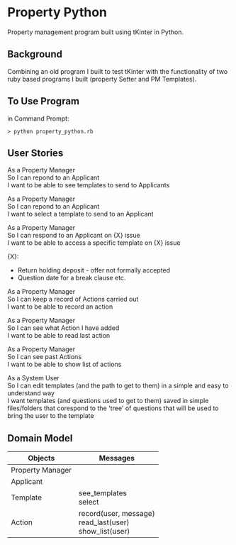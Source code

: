 # Property Python

Property management program built using tKinter in Python.

## Background

Combining an old program I built to test tKinter with the functionality of two ruby based programs I built (property Setter and PM Templates).  

## To Use Program

in Command Prompt:

```
> python property_python.rb
```

## User Stories

As a Property Manager  
So I can repond to an Applicant  
I want to be able to see templates to send to Applicants

As a Property Manager  
So I can repond to an Applicant  
I want to select a template to send to an Applicant

As a Property Manager  
So I can respond to an Applicant on {X} issue  
I want to be able to access a specific template on {X} issue

{X}:

- Return holding deposit - offer not formally accepted
- Question date for a break clause
etc.

As a Property Manager  
So I can keep a record of Actions carried out  
I want to be able to record an action

As a Property Manager  
So I can see what Action I have added  
I want to be able to read last action

As a Property Manager  
So I can see past Actions  
I want to be able to show list of actions

As a System User  
So I can edit templates (and the path to get to them) in a simple and easy to understand way  
I want templates (and questions used to get to them) saved in simple files/folders that corespond to the 'tree' of questions that will be used to bring the user to the template 

## Domain Model

Objects | Messages
---|---
Property Manager |  
Applicant |  
Template | see_templates <br> select  
Action | record(user, message) <br> read_last(user) <br> show_list(user) 